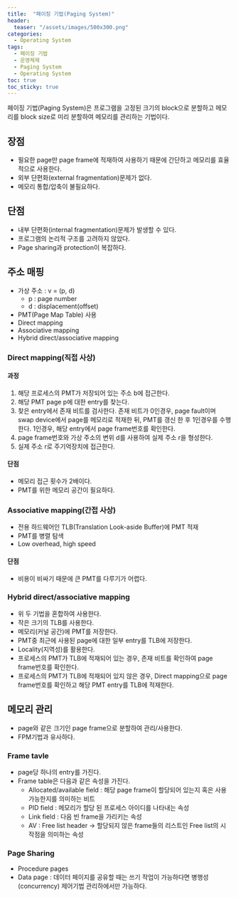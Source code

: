 ```yaml
---
title:  "페이징 기법(Paging System)"
header:
  teaser: "/assets/images/500x300.png"
categories: 
  - Operating System
tags:
  - 페이징 기법
  - 운영체제
  - Paging System
  - Operating System
toc: true
toc_sticky: true
---
```


페이징 기법(Paging System)은 프로그램을 고정된 크기의 block으로 분할하고 메모리를 block size로 미리 분할하여 메모리를 관리하는 기법이다.

## 장점
- 필요한 page만 page frame에 적재하여 사용하기 때문에 간단하고 메모리를 효율적으로 사용한다.
- 외부 단편화(external fragmentation)문제가 없다.
- 메모리 통합/압축이 불필요하다.

## 단점
- 내부 단편화(internal fragmentation)문제가 발생할 수 있다.
- 프로그램의 논리적 구조를 고려하지 않았다.
- Page sharing과 protection이 복잡하다.

## 주소 매핑
- 가상 주소 : v = (p, d)
  - p : page number
  - d : displacement(offset)
- PMT(Page Map Table) 사용
- Direct mapping
- Associative mapping
- Hybrid direct/associative mapping

### Direct mapping(직접 사상)

#### 과정
1. 해당 프로세스의 PMT가 저장되어 있는 주소 b에 접근한다.
2. 해당 PMT page p에 대한 entry를 찾는다.
3. 찾은 entry에서 존재 비트를 검사한다. 존재 비트가 0인경우, page fault이며 swap device에서 page를 메모리로 적재한 뒤, PMT를 갱신 한 후 1인경우를 수행한다. 1인경우, 해당 entry에서 page frame번호를 확인한다.
4. page frame번호와 가상 주소의 변위 d를 사용하여 실제 주소 r을 형성한다.
5. 실제 주소 r로 주기억장치에 접근한다.

#### 단점
- 메모리 접근 횟수가 2배이다.
- PMT를 위한 메모리 공간이 필요하다.

### Associative mapping(간접 사상)
- 전용 하드웨어인 TLB(Translation Look-aside Buffer)에 PMT 적재
- PMT를 병렬 탐색
- Low overhead, high speed

#### 단점
- 비용이 비싸기 때문에 큰 PMT를 다루기가 어렵다.

### Hybrid direct/associative mapping
- 위 두 기법을 혼합하여 사용한다.
- 작은 크기의 TLB를 사용한다.
- 메모리(커널 공간)에 PMT를 저장한다.
- PMT중 최근에 사용된 page에 대한 일부 entry를 TLB에 저장한다.
- Locality(지역성)를 활용한다.
- 프로세스의 PMT가 TLB에 적재되어 있는 경우, 존재 비트를 확인하여 page frame번호를 확인한다.
- 프로세스의 PMT가 TLB에 적재되어 있지 않은 경우, Direct mapping으로 page frame번호를 확인하고 해당 PMT entry를 TLB에 적재한다.

## 메모리 관리
- page와 같은 크기인 page frame으로 분할하여 관리/사용한다.
- FPM기법과 유사하다.

### Frame tavle
- page당 하나의 entry를 가진다.
- Frame table은 다음과 같은 속성을 가진다.
  - Allocated/available field : 해당 page frame이 할당되어 있는지 혹은 사용 가능한지를 의미하는 비트
  - PID field : 메모리가 할당 된 프로세스 아이디를 나타내는 속성
  - Link field : 다음 빈 frame을 가리키는 속성
  - AV : Free list header -> 할당되지 않은 frame들의 리스트인 Free list의 시작점을 의미하는 속성

### Page Sharing
- Procedure pages
- Data page : 데이터 페이지를 공유할 때는 쓰기 작업이 가능하다면 병행성(concurrency) 제어기법 관리하에서만 가능하다.

